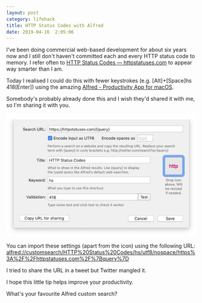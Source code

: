 ```yaml
---
layout: post
category: lifehack
title: HTTP Status Codes with Alfred
date: 2019-04-16  2:05:06
---
```


I've been doing commercial web-based development for about six years now and I still don't haven't committed each and every HTTP status code to memory. I refer often to [HTTP Status Codes &mdash; httpstatuses.com](https://httpstatuses.com) to appear way smarter than I am.

Today I realised I could do this with fewer keystrokes (e.g. [Alt]+[Space]hs 418[Enter]) using the amazing [Alfred - Productivity App for macOS](https://www.alfredapp.com/).

Somebody's probably already done this and I wish they'd shared it with me, so I'm sharing it with you.

![Alfred Custom Search](/images/2019-04-16-http-status-codes-with-alfred.jpg "Alfred Custom Search")

You can import these settings (apart from the icon) using the following URL: [alfred://customsearch/HTTP%20Status%20Codes/hs/utf8/nospace/https%3A%2F%2Fhttpstatuses.com%2F%7Bquery%7D](alfred://customsearch/HTTP%20Status%20Codes/hs/utf8/nospace/https%3A%2F%2Fhttpstatuses.com%2F%7Bquery%7D)

I tried to share the URL in a tweet but Twitter mangled it. 

I hope this little tip helps improve your productivity.

What's your favourite Alfred custom search?
